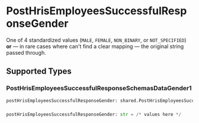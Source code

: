 # PostHrisEmployeesSuccessfulResponseGender

One of 4 standardized values (`MALE`, `FEMALE`, `NON_BINARY`, or `NOT_SPECIFIED`) **or** — in rare cases where can't find a clear mapping — the original string passed through.


## Supported Types

### PostHrisEmployeesSuccessfulResponseSchemasDataGender1

```python
postHrisEmployeesSuccessfulResponseGender: shared.PostHrisEmployeesSuccessfulResponseSchemasDataGender1 = /* values here */
```

### 

```python
postHrisEmployeesSuccessfulResponseGender: str = /* values here */
```


